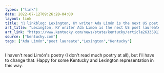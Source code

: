 ```yaml
---
types: ["link"]
date: 2022-07-12T09:26:28-04:00
layout: link
title: "🔗 linkblog: Lexington, KY writer Ada Limón is the next US poet laureate | Lexington Herald Leader'"
art_title: "Lexington, KY writer Ada Limón is the next US poet laureate | Lexington Herald Leader"
art_link: "https://www.kentucky.com/news/state/kentucky/article263358118.html"
source: ["kentucky.com"]
tags: ["Ada Limón","poet laureate","Lexington","Kentucky"]
---
```

I haven't read Limón's poetry (I don't read much poetry at all), but I'll have to change that. Happy for some Kentucky and Lexington representation in this way.
 
